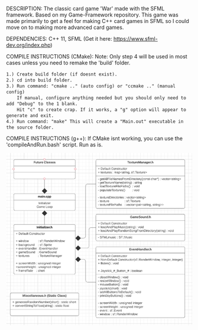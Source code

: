 DESCRIPTION:
    The classic card game 'War' made with the SFML framework. Based on my Game-Framework repository.
    This game was made primarily to get a feel for making C++ card games in SFML so I could move on
    to making more advanced card games.


DEPENDENCIES:
    C++ 11,
    SFML (Get it here: https://www.sfml-dev.org/index.php)


COMPILE INSTRUCTIONS (CMake):
Note: Only step 4 will be used in most cases unless you need to remake the 'build' folder.

    1.) Create build folder (if doesnt exist). 
    2.) cd into build folder.
    3.) Run command: "cmake .." (auto config) or "ccmake .." (manual config) 
    	If manual, configure anything needed but you should only need to add "Debug" to the 1 blank. 
        Hit "c" to create crap. If it works, a "g" option will appear to generate and exit.
    4.) Run command: "make" This will create a "Main.out" executable in the source folder.


COMPILE INSTRUCTIONS (g++):
    If CMake isnt working, you can use the 'compileAndRun.bash' script. Run as is. 
    
![](FrameworkUML.png)
